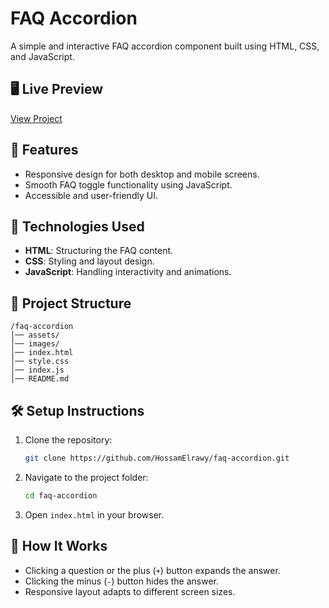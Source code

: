 # FAQ Accordion

A simple and interactive FAQ accordion component built using HTML, CSS, and JavaScript.

## 🖥️ Live Preview
[View Project](#https://hossamelrawy.github.io/FAQ-accordion/)

## 📌 Features
- Responsive design for both desktop and mobile screens.
- Smooth FAQ toggle functionality using JavaScript.
- Accessible and user-friendly UI.

## 🚀 Technologies Used
- **HTML**: Structuring the FAQ content.
- **CSS**: Styling and layout design.
- **JavaScript**: Handling interactivity and animations.

## 📂 Project Structure
```
/faq-accordion
│── assets/
│── images/
│── index.html
│── style.css
│── index.js
│── README.md
```

## 🛠️ Setup Instructions
1. Clone the repository:
   ```bash
   git clone https://github.com/HossamElrawy/faq-accordion.git
   ```
2. Navigate to the project folder:
   ```bash
   cd faq-accordion
   ```
3. Open `index.html` in your browser.

## 🎯 How It Works
- Clicking a question or the plus (`+`) button expands the answer.
- Clicking the minus (`-`) button hides the answer.
- Responsive layout adapts to different screen sizes.

